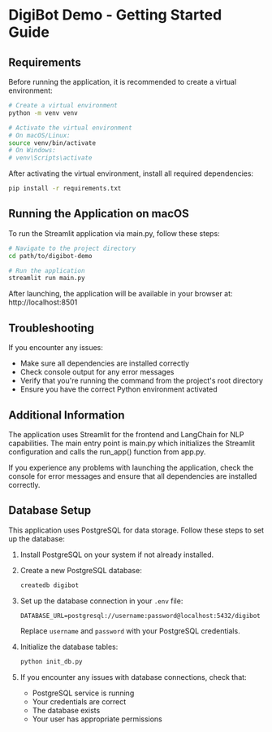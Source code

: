 # DigiBot Demo - Getting Started Guide

## Requirements

Before running the application, it is recommended to create a virtual environment:

```bash
# Create a virtual environment
python -m venv venv

# Activate the virtual environment
# On macOS/Linux:
source venv/bin/activate
# On Windows:
# venv\Scripts\activate
```

After activating the virtual environment, install all required dependencies:

```bash
pip install -r requirements.txt
```

## Running the Application on macOS

To run the Streamlit application via main.py, follow these steps:

```bash
# Navigate to the project directory
cd path/to/digibot-demo

# Run the application
streamlit run main.py
```

After launching, the application will be available in your browser at: http://localhost:8501

## Troubleshooting

If you encounter any issues:

- Make sure all dependencies are installed correctly
- Check console output for any error messages
- Verify that you're running the command from the project's root directory
- Ensure you have the correct Python environment activated

## Additional Information

The application uses Streamlit for the frontend and LangChain for NLP capabilities. The main entry point is main.py which initializes the Streamlit configuration and calls the run_app() function from app.py.

If you experience any problems with launching the application, check the console for error messages and ensure that all dependencies are installed correctly.

## Database Setup

This application uses PostgreSQL for data storage. Follow these steps to set up the database:

1. Install PostgreSQL on your system if not already installed.

2. Create a new PostgreSQL database:
   ```bash
   createdb digibot
   ```

3. Set up the database connection in your `.env` file:
   ```
   DATABASE_URL=postgresql://username:password@localhost:5432/digibot
   ```
   Replace `username` and `password` with your PostgreSQL credentials.

4. Initialize the database tables:
   ```bash
   python init_db.py
   ```

5. If you encounter any issues with database connections, check that:
   - PostgreSQL service is running
   - Your credentials are correct
   - The database exists
   - Your user has appropriate permissions
